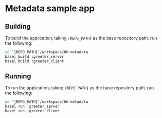 # Metadata sample app

## Building
To build the application, taking `{REPO_PATH}` as the base repository path, run the following:

```bash
cd `{REPO_PATH}`/workspace/06-metadata
bazel build :greeter_server
bazel build :greeter_client
```

## Running
To run the application, taking `{REPO_PATH}` as the base repository path, run the following:

```bash
cd `{REPO_PATH}`/workspace/06-metadata
bazel run :greeter_server
bazel run :greeter_client
```
